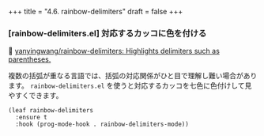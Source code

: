 +++
title = "4.6. rainbow-delimiters"
draft = false
+++
### [rainbow-delimiters.el] 対応するカッコに色を付ける
🔗 [yanyingwang/rainbow-delimiters: Highlights delimiters such as parentheses.](https://github.com/Fanael/rainbow-delimiters) 

複数の括弧が重なる言語では、括弧の対応関係がひと目で理解し難い場合があります。
`rainbow-delimiters.el` を使うと対応するカッコを七色に色付けして見やすくできます。

```elisp
(leaf rainbow-delimiters
  :ensure t
  :hook (prog-mode-hook . rainbow-delimiters-mode))
```
